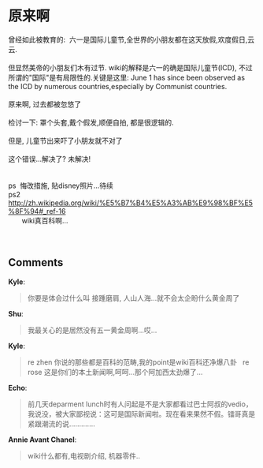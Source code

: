 # 原来啊

<div id="msgcns!9884D0A402622CB2!3043" class="bvMsg"><div>曾经如此被教育的:  六一是国际儿童节,全世界的小朋友都在这天放假,欢度假日,云云. </div>
<div> </div>
<div>但显然美帝的小朋友们木有过节. wiki的解释是六一的确是国际儿童节(ICD), 不过所谓的&quot;国际&quot;是有局限性的.关键是这里: June 1 has since been observed as the ICD by numerous countries,especially by Communist countries.</div>
<div> </div>
<div>原来啊, 过去都被忽悠了</div>
<div> </div>
<div>检讨一下: 罩个头套,戴个假发,顺便自拍, 都是很逻辑的. </div>
<div> </div>
<div>但是, 儿童节出来吓了小朋友就不对了</div>
<div> </div>
<div>这个错误...解决了? 未解决!</div>
<div> </div>
<div> </div>
<div>ps  悔改措施, 贴disney照片...待续</div>
<div>ps2 <a href="http://zh.wikipedia.org/wiki/%E5%B7%B4%E5%A3%AB%E9%98%BF%E5%8F%94#_ref-16">http://zh.wikipedia.org/wiki/%E5%B7%B4%E5%A3%AB%E9%98%BF%E5%8F%94#_ref-16</a></div>
<div>       wiki真百科啊...</div>
<div> </div>
<div> </div></div>

## Comments

**Kyle**:
> 你要是体会过什么叫 接踵磨肩, 人山人海...就不会太企盼什么黄金周了

**Shu**:
> 我最关心的是居然没有五一黄金周啊...哎...

**Kyle**:
> re zhen 你说的那些都是百科的范畴,我的point是wiki百科还净爆八卦
 
re rose 这是你们的本土新闻啊,呵呵...那个阿加西太劲爆了...

**Echo**:
> 前几天deparment lunch时有人问起是不是大家都看过巴士阿叔的vedio，我说没，被大家鄙视说：这可是国际新闻啦。现在看来果然不假。镭哥真是紧跟潮流的说.............

**Annie Avant Chanel**:
> wiki什么都有,电视剧介绍, 机器零件..

